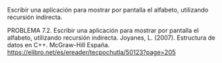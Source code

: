 Escribir una aplicación para mostrar por pantalla el alfabeto, utilizando recursión indirecta.

PROBLEMA 7.2. Escribir una aplicación para mostrar por pantalla el alfabeto, utilizando recursión indirecta.
Joyanes, L. (2007). Estructura de datos en C++. McGraw-Hill España. https://elibro.net/es/ereader/tecpochutla/50123?page=205

